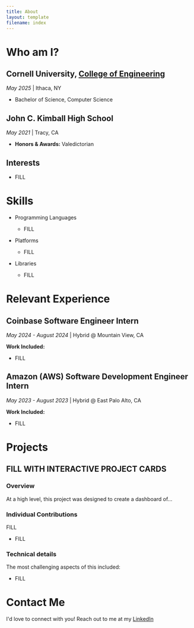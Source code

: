 ```yaml
---
title: About
layout: template
filename: index
--- 
```


# Who am I?

## Cornell University, [College of Engineering](https://www.engineering.cornell.edu/)
_May 2025_  \| Ithaca, NY
- Bachelor of Science, Computer Science
  
## John C. Kimball High School
_May 2021_ \| Tracy, CA  
- **Honors & Awards:** Valedictorian

## Interests
- FILL

# Skills

* Programming Languages
  * FILL

* Platforms
  * FILL

* Libraries
  * FILL


# Relevant Experience

## Coinbase Software Engineer Intern
_May 2024 - August 2024_ \| Hybrid @ Mountain View, CA
  
**Work Included:** 
- FILL

## Amazon (AWS) Software Development Engineer Intern
_May 2023 - August 2023_ \| Hybrid @ East Palo Alto, CA
  
**Work Included:** 
- FILL

# Projects

## FILL WITH INTERACTIVE PROJECT CARDS

### Overview

At a high level, this project was designed to create a dashboard of...


### Individual Contributions
FILL
- FILL
  
### Technical details
The most challenging aspects of this included:
- FILL

# Contact Me
I'd love to connect with you! Reach out to me at my [LinkedIn](https://www.linkedin.com/in/natantaklilu/)
